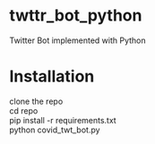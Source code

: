 # twttr_bot_python
Twitter Bot implemented with Python

# Installation
 clone the repo <br>
 cd repo <br>
 pip install -r requirements.txt <br>
 python covid_twt_bot.py <br>
